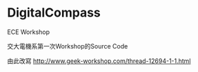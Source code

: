 # DigitalCompass
ECE Workshop

交大電機系第一次Workshop的Source Code


由此改寫
http://www.geek-workshop.com/thread-12694-1-1.html
